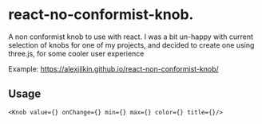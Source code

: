 # react-no-conformist-knob.

A non conformist knob to use with react.
I was a bit un-happy with current selection of knobs for one of my projects, and decided to create
one using three.js, for some cooler user experience

Example: https://alexjilkin.github.io/react-non-conformist-knob/
## Usage
```JSX
<Knob value={} onChange={} min={} max={} color={} title={}/>
```

